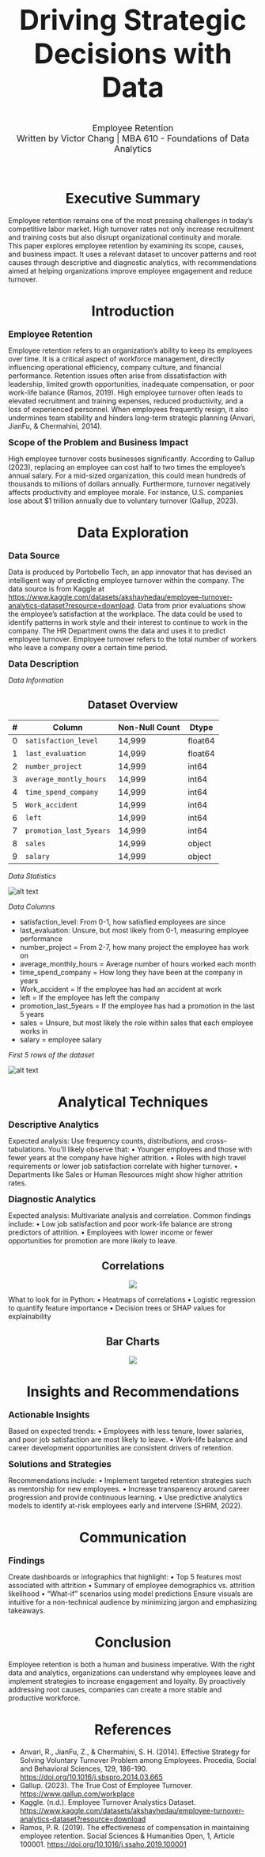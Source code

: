 

<h1 style="font-size: 400%; text-align:center;"> Driving Strategic Decisions with Data </h1>

<div style="font-size: 125%; text-align:center;"> Employee Retention </div>

<div style="font-size: 125%; text-align:center;"> Written by Victor Chang | MBA 610 - Foundations of Data Analytics </div>
<br></br>
<h1 style="text-align:center;"> Executive Summary </h1>

Employee retention remains one of the most pressing challenges in today’s competitive labor market. High turnover rates not only increase recruitment and training costs but also disrupt organizational continuity and morale. This paper explores employee retention by examining its scope, causes, and business impact. It uses a relevant dataset to uncover patterns and root causes through descriptive and diagnostic analytics, with recommendations aimed at helping organizations improve employee engagement and reduce turnover.

<h1 style="text-align:center;"> Introduction </h1>

<b style="font-size: 125%;"> Employee Retention </b>

Employee retention refers to an organization’s ability to keep its employees over time. It is a critical aspect of workforce management, directly influencing operational efficiency, company culture, and financial performance. Retention issues often arise from dissatisfaction with leadership, limited growth opportunities, inadequate compensation, or poor work-life balance (Ramos, 2019). High employee turnover often leads to elevated recruitment and training expenses, reduced productivity, and a loss of experienced personnel. When employees frequently resign, it also undermines team stability and hinders long-term strategic planning (Anvari, JianFu, & Chermahini, 2014).

<b style="font-size: 125%;"> Scope of the Problem and Business Impact </b>

High employee turnover costs businesses significantly. According to Gallup (2023), replacing an employee can cost half to two times the employee’s annual salary. For a mid-sized organization, this could mean hundreds of thousands to millions of dollars annually. Furthermore, turnover negatively affects productivity and employee morale. For instance, U.S. companies lose about $1 trillion annually due to voluntary turnover (Gallup, 2023).

<h1 style="text-align:center;"> Data Exploration </h1>

<b style="font-size: 125%;"> Data Source </b>

Data is produced by Portobello Tech, an app innovator that has devised an intelligent way of predicting employee turnover within the company. The data source is from Kaggle at https://www.kaggle.com/datasets/akshayhedau/employee-turnover-analytics-dataset?resource=download. Data from prior evaluations show the employee’s satisfaction at the workplace. The data could be used to identify patterns in work style and their interest to continue to work in the company. The HR Department owns the data and uses it to predict employee turnover. Employee turnover refers to the total number of workers who leave a company over a certain time period. 

<b style="font-size: 125%;"> Data Description </b>

<i> Data Information </i>

<div align="center">

<h2> Dataset Overview </h2>

| #  | Column                 | Non-Null Count | Dtype   |
|----|------------------------|----------------|---------|
| 0  | `satisfaction_level`   | 14,999         | float64 |
| 1  | `last_evaluation`      | 14,999         | float64 |
| 2  | `number_project`       | 14,999         | int64   |
| 3  | `average_montly_hours` | 14,999         | int64   |
| 4  | `time_spend_company`   | 14,999         | int64   |
| 5  | `Work_accident`        | 14,999         | int64   |
| 6  | `left`                 | 14,999         | int64   |
| 7  | `promotion_last_5years`| 14,999         | int64   |
| 8  | `sales`                | 14,999         | object  |
| 9  | `salary`               | 14,999         | object  |

</div>

<i> Data Statistics </i>

![alt text](images/describe.png)

<i> Data Columns </i>

* satisfaction_level: From 0-1, how satisfied employees are since 
* last_evaluation: Unsure, but most likely from 0-1, measuring employee performance
* number_project = From 2-7, how many project the employee has work on
* average_monthly_hours = Average number of hours worked each month
* time_spend_company = How long they have been at the company in years
* Work_accident = If the employee has had an accident at work
* left = If the employee has left the company
* promotion_last_5years = If the employee has had a promotion in the last 5 years
* sales = Unsure, but most likely the role within sales that each employee works in
* salary = employee salary

<i> First 5 rows of the dataset </i>

![alt text](images/head.png)

<h1 style="text-align:center;"> Analytical Techniques </h1>

<b style="font-size: 125%;"> Descriptive Analytics </b>

Expected analysis: Use frequency counts, distributions, and cross-tabulations. You’ll likely observe that:
•	Younger employees and those with fewer years at the company have higher attrition.
•	Roles with high travel requirements or lower job satisfaction correlate with higher turnover.
•	Departments like Sales or Human Resources might show higher attrition rates.

<b style="font-size: 125%;"> Diagnostic Analytics </b>

Expected analysis: Multivariate analysis and correlation. Common findings include:
•	Low job satisfaction and poor work-life balance are strong predictors of attrition.
•	Employees with lower income or fewer opportunities for promotion are more likely to leave.

<div align="center">
<h2> Correlations </h2>

<img src="image.png">
</div>

What to look for in Python:
•	Heatmaps of correlations
•	Logistic regression to quantify feature importance
•	Decision trees or SHAP values for explainability

<div align="center">
<h2> Bar Charts </h2>

<img src="image-1.png">
</div>



<h1 style="text-align:center;"> Insights and Recommendations </h1>

<b style="font-size: 125%;"> Actionable Insights </b>

Based on expected trends:
•	Employees with less tenure, lower salaries, and poor job satisfaction are most likely to leave.
•	Work-life balance and career development opportunities are consistent drivers of retention.

<b style="font-size: 125%;"> Solutions and Strategies </b>

Recommendations include:
•	Implement targeted retention strategies such as mentorship for new employees.
•	Increase transparency around career progression and provide continuous learning.
•	Use predictive analytics models to identify at-risk employees early and intervene (SHRM, 2022).

<h1 style="text-align:center;"> Communication </h1>

<b style="font-size: 125%;"> Findings </b>

Create dashboards or infographics that highlight:
•	Top 5 features most associated with attrition
•	Summary of employee demographics vs. attrition likelihood
•	“What-if” scenarios using model predictions
Ensure visuals are intuitive for a non-technical audience by minimizing jargon and emphasizing takeaways.

<h1 style="text-align:center;"> Conclusion </h1>

Employee retention is both a human and business imperative. With the right data and analytics, organizations can understand why employees leave and implement strategies to increase engagement and loyalty. By proactively addressing root causes, companies can create a more stable and productive workforce. 

<h1 style="text-align:center;"> References </h1>

* Anvari, R., JianFu, Z., & Chermahini, S. H. (2014). Effective Strategy for Solving Voluntary Turnover Problem among Employees. Procedia, Social and Behavioral Sciences, 129, 186–190. https://doi.org/10.1016/j.sbspro.2014.03.665
* Gallup. (2023). The True Cost of Employee Turnover. https://www.gallup.com/workplace
* Kaggle. (n.d.). Employee Turnover Analystics Dataset. https://www.kaggle.com/datasets/akshayhedau/employee-turnover-analytics-dataset?resource=download
* Ramos, P. R. (2019). The effectiveness of compensation in maintaining employee retention. Social Sciences & Humanities Open, 1, Article 100001. https://doi.org/10.1016/j.ssaho.2019.100001

 

